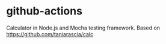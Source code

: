 # github-actions
Сalculator in Node.js and Mocha testing framework.
Based on https://github.com/taniarascia/calc
